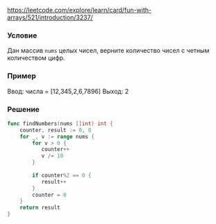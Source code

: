 https://leetcode.com/explore/learn/card/fun-with-arrays/521/introduction/3237/

### Условие
Дан массив `nums` целых чисел, верните количество чисел с четным количеством цифр.

### Пример

Ввод: числа = [12,345,2,6,7896]
Выход: 2

### Решение

```go
func findNumbers(nums []int) int {
    counter, result := 0, 0  
	for _, v := range nums {  
	    for v > 0 {  
	       counter++  
	       v /= 10  
	    }  
	  
	    if counter%2 == 0 {  
	       result++  
	    }  
	    counter = 0  
	}  
	return result
}
```